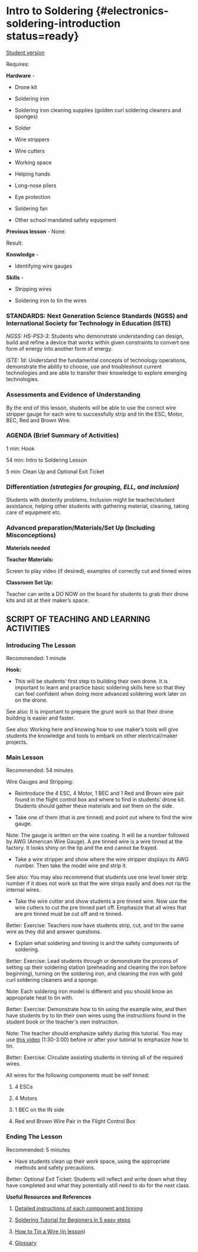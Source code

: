# Intro to Soldering {#electronics-soldering-introduction status=ready}

[Student version](+duckiesky_high_school_student#electronics-soldering-introduction)

<div class='requirements' markdown='1'>

Requires:

**Hardware** - 

- Drone kit

- Soldering iron

- Soldering iron cleaning supplies (golden curl soldering cleaners and sponges) 

- Solder

- Wire strippers

- Wire cutters

- Working space

- Helping hands

- Long-nose pliers

- Eye protection

- Soldering fan

- Other school mandated safety equipment

**Previous lesson** - None.

Result: 

**Knowledge** - 

- Identifying wire gauges


**Skills** - 

- Stripping wires 

- Soldering iron to tin the wires 

</div>

### STANDARDS: Next Generation Science Standards (NGSS) and International Society for Technology in Education (ISTE)

_NGSS: HS-PS3-3_: Students who demonstrate understanding can design, build and refine a device that works within given constraints to convert one form of energy into another form of energy.

_ISTE: 1d_: Understand the fundamental concepts of technology operations, demonstrate the ability to choose, use and troubleshoot current technologies and are able to transfer their knowledge to explore emerging technologies.


### Assessments and Evidence of Understanding

By the end of this lesson, students will be able to use the correct wire stripper gauge for each wire to successfully strip and tin the ESC, Motor, BEC, Red and Brown Wire.

### AGENDA (Brief Summary of Activities)

1 min: Hook

54 min: Intro to Soldering Lesson

5 min: Clean Up and Optional Exit Ticket


### Differentiation _(strategies for grouping, ELL, and inclusion)_

Students with dexterity problems. Inclusion might be teacher/student assistance, helping other students with gathering material, cleaning, taking care of equipment etc.


### Advanced preparation/Materials/Set Up (Including Misconceptions)

**Materials needed**

**Teacher Materials:**

Screen to play video (if desired), examples of correctly cut and tinned wires

**Classroom Set Up:**

Teacher can write a DO NOW on the board for students to grab their drone kits and sit at their maker’s space. 


## SCRIPT OF TEACHING AND LEARNING ACTIVITIES


### Introducing The Lesson

Recommended: 1 minute

**Hook:** 

-  This will be students’ first step to building their own drone. It is important to learn and practice basic soldering skills here so that they can feel confident when doing more advanced soldering work later on on the drone.

See also: It is important to prepare the grunt work so that their drone building is easier and faster.

See also: Working here and knowing how to use maker’s tools will give students the knowledge and tools to embark on other electrical/maker projects. 


### Main Lesson

Recommended: 54 minutes

Wire Gauges and Stripping:

-  Reintroduce the 4 ESC, 4 Motor, 1 BEC and 1 Red and Brown wire pair found in the flight control box and where to find in students’ drone kit. Students should gather these materials and set them on the side.

-  Take one of them (that is pre tinned) and point out where to find the wire gauge.

Note: The gauge is written on the wire coating. It will be a number followed by AWG (American Wire Gauge). A pre tinned wire is a wire tinned at the factory. It looks shiny on the tip and the end cannot be frayed.

-  Take a wire stripper and show where the wire stripper displays its AWG number. Then take the model wire and strip it.

See also: You may also recommend that students use one level lower strip number if it does not work so that the wire strips easily and does not rip the internal wires.

-  Take the wire cutter and show students a pre tinned wire. Now use the wire cutters to cut the pre tinned part off. Emphasize that all wires that are pre tinned must be cut off and re tinned.

Better: Exercise: Teachers now have students strip, cut, and tin the same wire as they did and answer questions.

-  Explain what soldering and tinning is and the safety components of soldering.


Better: Exercise: Lead students through or demonstrate the process of setting up their soldering station (preheading and cleaning the iron before beginning), turning on the soldering iron, and cleaning the iron with gold curl soldering cleaners and a sponge.

Note: Each soldering iron model is different and you should know an appropriate heat to tin with.


Better: Exercise: Demonstrate how to tin using the example wire, and then have students try to tin their own wires using the instructions found in the student book or the teacher's own instruction. 

Note: The teacher should emphasize safety during this tutorial. You may use [this video](https://www.youtube.com/watch?v=pRPF4wpXX9Q) (1:30-3:00) before or after your tutorial to emphasize how to tin.


Better: Exercise: Circulate assisting students in tinning all of the required wires. 

All wires for the following components must be self tinned: 

1. 4 ESCs

2. 4 Motors

3. 1 BEC on the IN side

4. Red and Brown Wire Pair in the Flight Control Box 


### Ending The Lesson

Recommended: 5 minutes

-  Have students clean up their work space, using the appropriate methods and safety precautions. 

Better: Optional Exit Ticket: Students will reflect and write down what they have completed and what they potentially still need to do for the next class.


**Useful Resources and References**

1. [Detailed instructions of each component and tinning](https://docs.duckietown.org/daffy/opmanual_sky/out/build_phase0.html)

2. [Soldering Tutorial for Beginners in 5 easy steps](https://www.youtube.com/watch?v=Qps9woUGkvI)
3. [How to Tin a Wire (in lesson)](https://www.youtube.com/watch?v=pRPF4wpXX9Q)

4. [Glossary](https://docs.google.com/document/d/1LJzESfH8VnLDAitNTwwa-iDZs-zY-KM2v1EuWFoLz6A/edit?usp=sharing)
